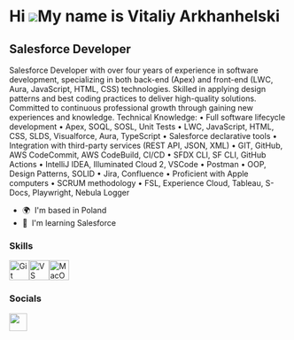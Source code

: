 Hi ![](https://user-images.githubusercontent.com/18350557/176309783-0785949b-9127-417c-8b55-ab5a4333674e.gif)My name is Vitaliy Arkhanhelski
============================================================================================================================================

Salesforce Developer
--------------------

Salesforce Developer with over four years of experience in software development, specializing in both back-end (Apex) and front-end (LWC, Aura, JavaScript, HTML, CSS) technologies. Skilled in applying design patterns and best coding practices to deliver high-quality solutions. Committed to continuous professional growth through gaining new experiences and knowledge. Technical Knowledge: • Full software lifecycle development • Apex, SOQL, SOSL, Unit Tests • LWC, JavaScript, HTML, CSS, SLDS, Visualforce, Aura, TypeScript • Salesforce declarative tools • Integration with third-party services (REST API, JSON, XML) • GIT, GitHub, AWS CodeCommit, AWS CodeBuild, CI/CD • SFDX CLI, SF CLI, GitHub Actions • IntelliJ IDEA, Illuminated Cloud 2, VSCode • Postman • OOP, Design Patterns, SOLID • Jira, Confluence • Proficient with Apple computers • SCRUM methodology • FSL, Experience Cloud, Tableau, S-Docs, Playwright, Nebula Logger

* 🌍  I'm based in Poland
* 🧠  I'm learning Salesforce

### Skills


<p align="left">
<a href="https://git-scm.com/" target="_blank" rel="noreferrer"><img src="https://raw.githubusercontent.com/danielcranney/readme-generator/main/public/icons/skills/git-colored.svg" width="36" height="36" alt="Git" /></a><a href="https://code.visualstudio.com/" target="_blank" rel="noreferrer"><img src="https://raw.githubusercontent.com/danielcranney/readme-generator/main/public/icons/skills/visualstudiocode.svg" width="36" height="36" alt="VS Code" /></a><a href="https://apple.com" target="_blank" rel="noreferrer"><img src="https://raw.githubusercontent.com/danielcranney/readme-generator/main/public/icons/skills/macos-colored.svg" width="36" height="36" alt="MacOS" /></a>
</p>


### Socials

<p align="left"> <a href="https://www.linkedin.com/in/vitaliyarkhanhelski" target="_blank" rel="noreferrer"> <picture> <source media="(prefers-color-scheme: dark)" srcset="https://raw.githubusercontent.com/danielcranney/readme-generator/main/public/icons/socials/linkedin-dark.svg" /> <source media="(prefers-color-scheme: light)" srcset="https://raw.githubusercontent.com/danielcranney/readme-generator/main/public/icons/socials/linkedin.svg" /> <img src="https://raw.githubusercontent.com/danielcranney/readme-generator/main/public/icons/socials/linkedin.svg" width="32" height="32" /> </picture> </a></p>

